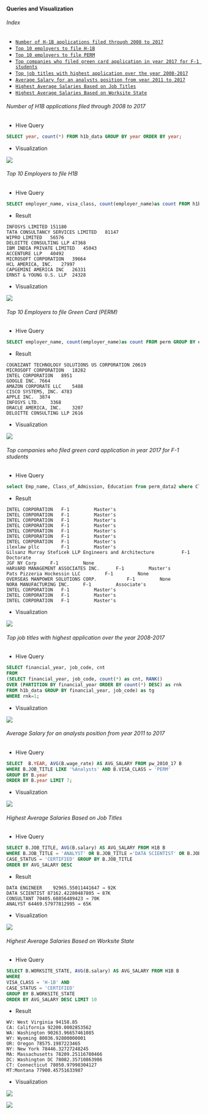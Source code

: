 #### Queries and Visualization

###### Index

- [``Number of H-1B applications filed through 2008 to 2017``](https://github.com/Kan1shka9/H1B-Data-Analysis-using-Hive-on-Hadoop-Cluster/blob/master/Queries-and-Visualization.md#number-of-h1b-applications-filed-through-2008-to-2017)
- [``Top 10 employers to file H-1B``](https://github.com/Kan1shka9/H1B-Data-Analysis-using-Hive-on-Hadoop-Cluster/blob/master/Queries-and-Visualization.md#top-10-employers-to-file-h1b)
- [``Top 10 employers to file PERM``](https://github.com/Kan1shka9/H1B-Data-Analysis-using-Hive-on-Hadoop-Cluster/blob/master/Queries-and-Visualization.md#top-10-employers-to-file-green-card-perm)
- [``Top companies who filed green card application in year 2017 for F-1 students``](https://github.com/Kan1shka9/H1B-Data-Analysis-using-Hive-on-Hadoop-Cluster/blob/master/Queries-and-Visualization.md#top-companies-who-filed-green-card-application-in-year-2017-for-f-1-students)
- [``Top job titles with highest application over the year 2008-2017``](https://github.com/Kan1shka9/H1B-Data-Analysis-using-Hive-on-Hadoop-Cluster/blob/master/Queries-and-Visualization.md#top-job-titles-with-highest-application-over-the-year-2008-2017)
- [``Average Salary for an analysts position from year 2011 to 2017``](https://github.com/Kan1shka9/H1B-Data-Analysis-using-Hive-on-Hadoop-Cluster/blob/master/Queries-and-Visualization.md#average-salary-for-an-analysts-position-from-year-2011-to-2017)
- [``Highest Average Salaries Based on Job Titles``](https://github.com/Kan1shka9/H1B-Data-Analysis-using-Hive-on-Hadoop-Cluster/blob/master/Queries-and-Visualization.md#highest-average-salaries-based-on-job-titles)
- [``Highest Average Salaries Based on Worksite State``](https://github.com/Kan1shka9/H1B-Data-Analysis-using-Hive-on-Hadoop-Cluster/blob/master/Queries-and-Visualization.md#highest-average-salaries-based-on-worksite-state)

###### Number of H1B applications filed through 2008 to 2017

- Hive Query

 ```sql
 SELECT year, count(*) FROM h1b_data GROUP BY year ORDER BY year;
 ```
 
- Visualization

![](images/1.png)

###### Top 10 Employers to file H1B

- Hive Query

```sql
SELECT employer_name, visa_class, count(employer_name)as count FROM h1b_data WHERE visa_class = 'H-1B' GROUP BY employer_name, visa_class ORDER BY count desc limit 10;
```

- Result

```
INFOSYS LIMITED	151180
TATA CONSULTANCY SERVICES LIMITED	81147
WIPRO LIMITED	56576
DELOITTE CONSULTING LLP	47368
IBM INDIA PRIVATE LIMITED	45043
ACCENTURE LLP	40492
MICROSOFT CORPORATION	39664
HCL AMERICA, INC.	27997
CAPGEMINI AMERICA INC	26331
ERNST & YOUNG U.S. LLP	24328
```

- Visualization

![](images/2.png)

###### Top 10 Employers to file Green Card (PERM)

- Hive Query

```sql
SELECT employer_name, count(employer_name)as count FROM perm GROUP BY employer_name ORDER BY count desc limit 10;
```

- Result

```
COGNIZANT TECHNOLOGY SOLUTIONS US CORPORATION 20619
MICROSOFT CORPORATION	18282
INTEL CORPORATION	8951
GOOGLE INC.	7664
AMAZON CORPORATE LLC	5488
CISCO SYSTEMS, INC.	4783
APPLE INC.	3874
INFOSYS LTD.	3368
ORACLE AMERICA, INC.	3207
DELOITTE CONSULTING LLP	2616
```

- Visualization

![](images/3.png)

###### Top companies who filed green card application in year 2017 for F-1 students

- Hive Query

```sql
select Emp_name, Class_of_Admission, Education from perm_data2 where Class_of_Admission = 'F-1';
```

- Result

```
INTEL CORPORATION  	F-1     	Master's          	
INTEL CORPORATION  	F-1     	Master's          	
INTEL CORPORATION  	F-1     	Master's          	
INTEL CORPORATION  	F-1     	Master's          	
INTEL CORPORATION  	F-1     	Master's          	
INTEL CORPORATION  	F-1     	Master's          	
INTEL CORPORATION  	F-1     	Master's          	
ilexlaw pllc      	F-1     	Master's          	
Gilsanz Murray Steficek LLP Engineers and Architecture       	F-1     	Doctorate       	
JGF NY Corp    	F-1     	None 	
HARVARD MANAGEMENT ASSOCIATES INC.     	F-1     	Master's          	
Pats Pizzeria Hockessin LLC      	F-1     	None 	
OVERSEAS MANPOWER SOLUTIONS CORP.       	F-1     	None 	
NORA MANUFACTURING INC. 	F-1     	Associate's      	
INTEL CORPORATION  	F-1     	Master's          	
INTEL CORPORATION  	F-1     	Master's          	
INTEL CORPORATION  	F-1     	Master's  
```

- Visualization

![](images/4.png)

###### Top job titles with highest application over the year 2008-2017

- Hive Query

```sql
SELECT financial_year, job_code, cnt 
FROM 	
(SELECT financial_year, job_code, count(*) as cnt, RANK() 
OVER (PARTITION BY financial_year ORDER BY count(*) DESC) as rnk 
FROM h1b_data GROUP BY financial_year, job_code) as tg 
WHERE rnk=1;
```

- Visualization

![](images/5.png)

###### Average Salary for an analysts position from year 2011 to 2017

- Hive Query

```sql
SELECT  B.YEAR, AVG(B.wage_rate) AS AVG_SALARY FROM pw_2010_17 B
WHERE B.JOB_TITLE LIKE '%Analysts' AND B.VISA_CLASS = 'PERM' 
GROUP BY B.year 
ORDER BY B.year LIMIT 7;
```

- Visualization

![](images/8.png)

###### Highest Average Salaries Based on Job Titles 

- Hive Query

```sql
SELECT B.JOB_TITLE, AVG(B.salary) AS AVG_SALARY FROM H1B B
WHERE B.JOB_TITLE = 'ANALYST' OR B.JOB_TITLE ='DATA SCIENTIST' OR B.JOB_TITLE ='DATA ENGINEER' OR B.JOB_TITLE ='CONSULTANT' AND VISA_CLASS = 'H-1B' AND 
CASE_STATUS = 'CERTIFIED' GROUP BY B.JOB_TITLE
ORDER BY AVG_SALARY DESC 
```

- Result

```
DATA ENGINEER	 92965.55011441647 → 92K
DATA SCIENTIST 87162.42280487805 → 87K
CONSULTANT 70405.68856489423 → 70K 
ANALYST 64469.57977812995 → 65K
```

- Visualization

![](images/6.png)

###### Highest Average Salaries Based on Worksite State

- Hive Query

```sql
SELECT B.WORKSITE_STATE, AVG(B.salary) AS AVG_SALARY FROM H1B B
WHERE
VISA_CLASS = 'H-1B' AND 
CASE_STATUS = 'CERTIFIED'
GROUP BY B.WORKSITE_STATE
ORDER BY AVG_SALARY DESC LIMIT 10
```

- Result

```
WV: West Virginia 94158.85
CA: California 92200.0002853562
WA: Washington 90263.96657461085
WY: Wyoming 80036.92800000001
OR: Oregon 78575.1987223465
NY: New York 78446.32727248245
MA: Massachusetts 78209.25116780466
DC: Washington DC 78082.35710863986
CT: Connecticut 78050.97998304127
MT:Montana 77900.45751633987
```

- Visualization

![](images/7.png)

[![](images/thumb.png)](https://www.youtube.com/watch?v=iy3yLLoTTfg?rel=0 "Highest Average Salaries Based on Worksite State")
